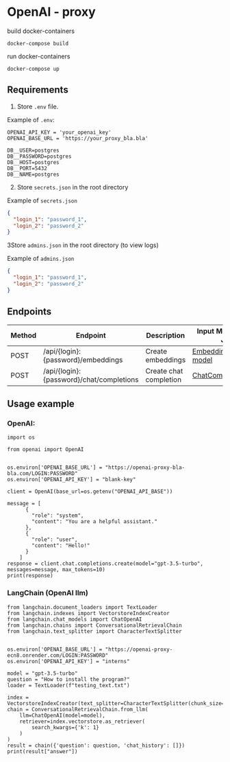 # OpenAI - proxy 
build docker-containers 
```angular2html
docker-compose build
```
run docker-containers
```angular2html
docker-compose up
```
## Requirements
1. Store `.env` file.

Example of `.env`:
```angular2html
OPENAI_API_KEY = 'your_openai_key'
OPENAI_BASE_URL = 'https://your_proxy_bla.bla'

DB__USER=postgres
DB__PASSWORD=postgres
DB__HOST=postgres
DB__PORT=5432
DB__NAME=postgres
```
2. Store `secrets.json` in the root directory

Example of `secrets.json`
```json
{
  "login_1": "password_1",
  "login_2": "password_2"
}
```
3Store `admins.json` in the root directory (to view logs)

Example of `admins.json`
```json
{
  "login_1": "password_1",
  "login_2": "password_2"
}
```
## Endpoints
| Method | Endpoint                                 | Description                                           | Input Model (Sample JSON)                                                                                                    | Response                                                                                     |
|--------|------------------------------------------|-------------------------------------------------------|------------------------------------------------------------------------------------------------------------------------------|----------------------------------------------------------------------------------------------|
| POST   | /api/{login}:{password}/embeddings       | Create embeddings                                     | [EmbeddingRequest model](https://github.com/RafilGalimzyanov/Openai-proxy-service/blob/only-proxy/service/models.py#L10)     | [JSONResponse from OpenAI](https://platform.openai.com/docs/api-reference/embeddings/create) |
| POST   | /api/{login}:{password}/chat/completions | Create chat completion                                | [ChatCompletionRequest](https://github.com/RafilGalimzyanov/Openai-proxy-service/blob/only-proxy/service/models.py#L19)      | [JSONResponse from OpenAI](https://platform.openai.com/docs/api-reference/chat/create)       |

## Usage example
### OpenAI:
```jupyter
import os

from openai import OpenAI


os.environ['OPENAI_BASE_URL'] = "https://openai-proxy-bla-bla.com/LOGIN:PASSWORD"
os.environ['OPENAI_API_KEY'] = "blank-key"

client = OpenAI(base_url=os.getenv("OPENAI_API_BASE"))

message = [
      {
        "role": "system",
        "content": "You are a helpful assistant."
      },
      {
        "role": "user",
        "content": "Hello!"
      }
    ]
response = client.chat.completions.create(model="gpt-3.5-turbo", messages=message, max_tokens=10)
print(response)
```
### LangChain (OpenAI llm)
```jupyter
from langchain.document_loaders import TextLoader
from langchain.indexes import VectorstoreIndexCreator
from langchain.chat_models import ChatOpenAI
from langchain.chains import ConversationalRetrievalChain
from langchain.text_splitter import CharacterTextSplitter


os.environ['OPENAI_BASE_URL'] = "https://openai-proxy-ecn8.onrender.com/LOGIN:PASSWORD"
os.environ['OPENAI_API_KEY'] = "interns"

model = "gpt-3.5-turbo"
question = "How to install the program?"
loader = TextLoader(f"testing_text.txt")

index = VectorstoreIndexCreator(text_splitter=CharacterTextSplitter(chunk_size=2000)).from_loaders([loader])
chain = ConversationalRetrievalChain.from_llm(
    llm=ChatOpenAI(model=model),
    retriever=index.vectorstore.as_retriever(
        search_kwargs={'k': 1}
    )
)
result = chain({'question': question, 'chat_history': []})
print(result["answer"])
```